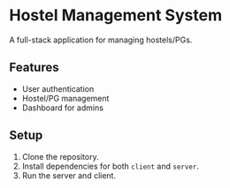 # Hostel Management System

A full-stack application for managing hostels/PGs.

## Features
- User authentication
- Hostel/PG management
- Dashboard for admins

## Setup
1. Clone the repository.
2. Install dependencies for both `client` and `server`.
3. Run the server and client.
